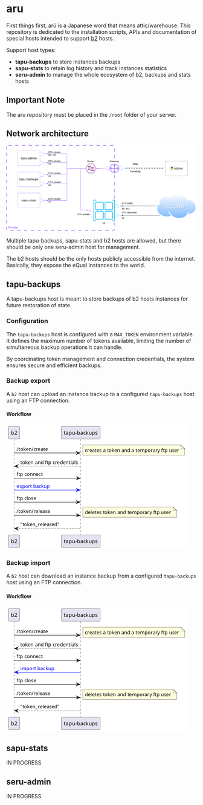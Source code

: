 # aru

First things first, arû is a Japanese word that means attic/warehouse. 
This repository is dedicated to the installation scripts, APIs and documentation of special hosts intended to support [b2](https://github.com/yesbabylon/b2) hosts.

Support host types:
  - **tapu-backups** to store instances backups
  - **sapu-stats** to retain log history and track instances statistics
  - **seru-admin** to manage the whole ecosystem of b2, backups and stats hosts

## Important Note

The aru repository must be placed in the `/root` folder of your server.

## Network architecture

![](doc/network-architecture.drawio.png)

Multiple tapu-backups, sapu-stats and b2 hosts are allowed, but there should be only one seru-admin host for management.

The b2 hosts should be the only hosts publicly accessible from the internet. Basically, they expose the eQual instances to the world.

## tapu-backups

A tapu-backups host is meant to store backups of b2 hosts instances for future restoration of state.

### Configuration

The `tapu-backups` host is configured with a `MAX_TOKEN` environment variable.
It defines the maximum number of tokens available, limiting the number of simultaneous backup operations it can handle.

By coordinating token management and connection credentials, the system ensures secure and efficient backups.

### Backup export

A `b2` host can upload an instance backup to a configured `tapu-backups` host using an FTP connection.

#### Workflow

![](doc/uml/backup-export.png)

### Backup import

A `b2` host can download an instance backup from a configured `tapu-backups` host using an FTP connection.

#### Workflow

![](doc/uml/backup-import.png)

## sapu-stats

IN PROGRESS

## seru-admin

IN PROGRESS
